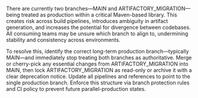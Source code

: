 There are currently two branches—MAIN and ARTIFACTORY_MIGRATION—being treated as production within a critical Maven-based library. This creates risk across build pipelines, introduces ambiguity in artifact generation, and increases the potential for divergence between codebases. All consuming teams may be unsure which branch to align to, undermining stability and consistency across environments.

To resolve this, identify the correct long-term production branch—typically MAIN—and immediately stop treating both branches as authoritative. Merge or cherry-pick any essential changes from ARTIFACTORY_MIGRATION into MAIN, then lock ARTIFACTORY_MIGRATION as read-only or archive it with a clear deprecation notice. Update all pipelines and references to point to the single production branch. Enforce this structure via branch protection rules and CI policy to prevent future parallel-production states.
